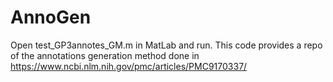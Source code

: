 # AnnoGen
Open test_GP3annotes_GM.m in MatLab and run.
This code provides a repo of the annotations generation method done in https://www.ncbi.nlm.nih.gov/pmc/articles/PMC9170337/
